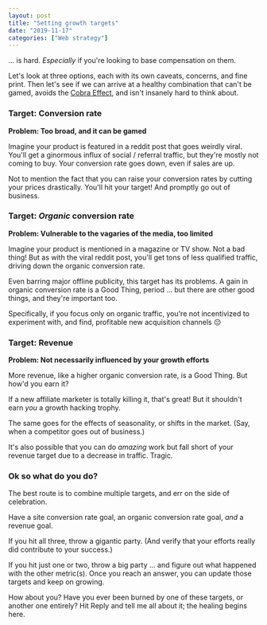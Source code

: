 ```yaml
---
layout: post
title: "Setting growth targets"
date: "2019-11-17"
categories: ["Web strategy"]
---
```


... is hard. _Especially_ if you're looking to base compensation on them.

Let's look at three options, each with its own caveats, concerns, and fine print. Then let's see if we can arrive at a healthy combination that can't be gamed, avoids the [Cobra Effect](https://briandavidhall.com/optimizing-for-dead-snakes/), and isn't insanely hard to think about.

### Target: Conversion rate

**Problem: Too broad, and it can be gamed**

Imagine your product is featured in a reddit post that goes weirdly viral. You'll get a ginormous influx of social / referral traffic, but they're mostly not coming to buy. Your conversion rate goes down, even if sales are up.

Not to mention the fact that you can raise your conversion rates by cutting your prices drastically. You'll hit your target! And promptly go out of business.

### Target: _Organic_ conversion rate

**Problem: Vulnerable to the vagaries of the media, too limited**

Imagine your product is mentioned in a magazine or TV show. Not a bad thing! But as with the viral reddit post, you'll get tons of less qualified traffic, driving down the organic conversion rate.

Even barring major offline publicity, this target has its problems. A gain in organic conversion rate is a Good Thing, period ... but there are other good things, and they're important too.

Specifically, if you focus only on organic traffic, you're not incentivized to experiment with, and find, profitable new acquisition channels 😔

### Target: Revenue

**Problem: Not necessarily influenced by your growth efforts**

More revenue, like a higher organic conversion rate, is a Good Thing. But how'd you earn it?

If a new affiliate marketer is totally killing it, that's great! But it shouldn't earn _you_ a growth hacking trophy.

The same goes for the effects of seasonality, or shifts in the market. (Say, when a competitor goes out of business.)

It's also possible that you can do _amazing_ work but fall short of your revenue target due to a decrease in traffic. Tragic.

### Ok so what do you do?

The best route is to combine multiple targets, and err on the side of celebration.

Have a site conversion rate goal, an organic conversion rate goal, _and_ a revenue goal.

If you hit all three, throw a gigantic party. (And verify that your efforts really did contribute to your success.)

If you hit just one or two, throw a big party ... and figure out what happened with the other metric(s). Once you reach an answer, you can update those targets and keep on growing.

How about you? Have you ever been burned by one of these targets, or another one entirely? Hit Reply and tell me all about it; the healing begins here.
